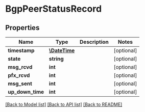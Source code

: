 # BgpPeerStatusRecord

## Properties
Name | Type | Description | Notes
------------ | ------------- | ------------- | -------------
**timestamp** | [**\DateTime**](\DateTime.md) |  | [optional] 
**state** | **string** |  | [optional] 
**msg_rcvd** | **int** |  | [optional] 
**pfx_rcvd** | **int** |  | [optional] 
**msg_sent** | **int** |  | [optional] 
**up_down_time** | **int** |  | [optional] 

[[Back to Model list]](../README.md#documentation-for-models) [[Back to API list]](../README.md#documentation-for-api-endpoints) [[Back to README]](../README.md)


